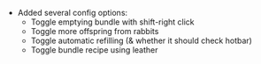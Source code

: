 - Added several config options:
  - Toggle emptying bundle with shift-right click
  - Toggle more offspring from rabbits
  - Toggle automatic refilling (& whether it should check hotbar)
  - Toggle bundle recipe using leather
